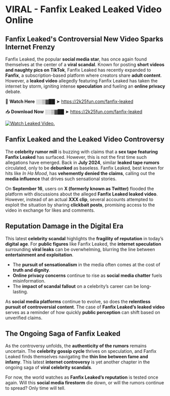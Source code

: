 # VIRAL - Fanfix Leaked Leaked Video Online

## **Fanfix Leaked's Controversial New Video Sparks Internet Frenzy**  

Fanfix Leaked, the popular **social media star**, has once again found themselves at the center of a **viral scandal**. Known for posting **short videos and naughty pics on TikTok**, Fanfix Leaked has recently expanded to **Fanfix**, a subscription-based platform where creators share **adult content**. However, a **leaked video** allegedly featuring Fanfix Leaked has taken the internet by storm, igniting intense **speculation** and fueling an **online privacy** debate.  

🔴 **Watch Here** ░░▒▓██ ➤ https://2k25fun.com/fanfix-leaked  

📥 **Download Now** ░░▒▓██ ➤ https://2k25fun.com/fanfix-leaked  

[![Watch Leaked Video.](https://miro.medium.com/v2/resize:fit:828/format:webp/1*cilzJN44JGOrTw9NJCrNHA.gif "Watch Leaked Video")](https://2k25fun.com/fanfix-leaked)

## **Fanfix Leaked and the Leaked Video Controversy**  

The **celebrity rumor mill** is buzzing with claims that a **sex tape featuring Fanfix Leaked** has surfaced. However, this is not the first time such allegations have emerged. Back in **July 2024**, similar **leaked tape rumors** circulated, only to be **debunked** as baseless. Fanfix Leaked, best known for hits like *In Ha Mood*, has **vehemently denied the claims**, calling out the **media influence** that drives such sensational stories.  

On **September 16**, users on **X (formerly known as Twitter)** flooded the platform with discussions about the alleged **Fanfix Leaked leaked video**. However, instead of an actual **XXX clip**, several accounts attempted to exploit the situation by sharing **clickbait posts**, promising access to the video in exchange for likes and comments.  

## **Reputation Damage in the Digital Era**  

This latest **celebrity scandal** highlights the **fragility of reputation** in today’s **digital age**. For **public figures** like Fanfix Leaked, the **internet speculation** surrounding **viral leaks** can be overwhelming, blurring the line between **entertainment and exploitation**.  

- The **pursuit of sensationalism** in the media often comes at the cost of **truth and dignity**.  
- **Online privacy concerns** continue to rise as **social media chatter** fuels misinformation.  
- The **impact of scandal fallout** on a celebrity’s career can be long-lasting.  

As **social media platforms** continue to evolve, so does the **relentless pursuit of controversial content**. The case of **Fanfix Leaked’s leaked video** serves as a reminder of how quickly **public perception** can shift based on unverified claims.  

## **The Ongoing Saga of Fanfix Leaked**  

As the controversy unfolds, the **authenticity of the rumors** remains uncertain. The **celebrity gossip cycle** thrives on speculation, and Fanfix Leaked finds themselves navigating the **thin line between fame and infamy**. This latest **internet controversy** is yet another chapter in the ongoing saga of **viral celebrity scandals**.  

For now, the world watches as **Fanfix Leaked’s reputation** is tested once again. Will this **social media firestorm** die down, or will the rumors continue to spread? Only time will tell.
